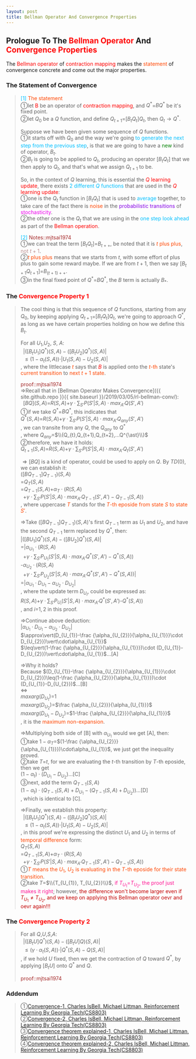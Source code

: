 ```yaml
---
layout: post
title: Bellman Operator And Convergence Properties
---
```


## Prologue To The <font color="Red">Bellman Operator</font> And <font color="Red">Convergence Properties</font>
<p class="message">
The <font color="Red">Bellman operator</font> of <font color="Red">contraction mapping</font> makes the <font color="OrangeRed">statement</font> of convergence concrete and come out the major properties.
</p>

### The Statement of Convergence
><font color="DeepSkyBlue">[1]</font>
><font color="OrangeRed">The statement</font>  
>&#10112;let <font color="Red">B</font> be an operator of <font color="Red">contraction mapping</font>, and $Q^{\ast}$=$BQ^{\ast}$ be it's fixed point.  
>&#10113;let $Q_{0}$ be a $Q$ function, and define $Q_{t+1}$=$\lbrack B_{t}Q_{t}\rbrack Q_{t}$, then $Q_{t}\rightarrow Q^{\ast}$.  
>
>Suppose we have been given some sequence of $Q$ functions.  
>&#10112;it starts off with $Q_{0}$ and the way we're going <font color="DeepSkyBlue">to generate the next step from the previous step</font>, is that we are going to have a <font color="Green">new</font> kind of operator, $B_{t}$.  
>&#10113;$B_{t}$ is going to be applied to $Q_{t}$, producing an operator $\lbrack B_{t}Q_{t}\rbrack$ that we then apply to $Q_{t}$, and that's what we assign $Q_{t+1}$ to be.  
>
>So, in the context of $Q$ learning, this is essential the <font color="Red">$Q$ learning update</font>, there exists <font color="DeepSkyBlue">2 different $Q$ functions</font> that are used in the <font color="Red">$Q$ learning update</font>:  
>&#10112;one is the $Q_{t}$ function in $\lbrack B_{t}Q_{t}\rbrack$ that is used to <font color="DeepSkyBlue">average</font> together, to take care of the fact there is <font color="OrangeRed">noise</font> in the <font color="#8400E6">probabilistic transitions</font> of <font color="#EB00EB">stochasticity</font>.  
>&#10113;the other one is the $Q_{t}$ that we are using in the <font color="DeepSkyBlue">one step look ahead</font> as part of the <font color="Red">Bellman operation</font>.   
>
><font color="DeepSkyBlue">[2]</font>
><font color="Brown">Notes::mjtsai1974</font>  
>&#10112;we can treat the term $\lbrack B_{t}Q_{t}\rbrack$=$B_{t++}$, be noted that it is <font color="OrangeRed">$t$ plus plus</font>, <font color="RosyBrown">not $t+1$</font>.  
>&#10113;<font color="OrangeRed">$t$ plus plus</font> means that we starts from $t$, with some effort of plus plus to gain some reward maybe.  If we are from $t+1$, then we say $\lbrack B_{t+1}Q_{t+1}\rbrack$=$B_{(t+1)++}$.  
>&#10114;in the final fixed point of $Q^{\ast}$=$BQ^{\ast}$, the $B$ term is actually $B_{\ast}$.  

### The <font color="Red">Convergence Property 1</font>
>The cool thing is that this sequence of $Q$ functions, starting from any $Q_{0}$, by keeping applying $Q_{t+1}$=$\lbrack B_{t}Q_{t}\rbrack Q_{t}$, we're going to approach $Q^{\ast}$, as long as we have certain properties holding on how we define this $B_{t}$.  
>
>For all $U_{1}$,$U_{2}$, $S$, $A$:  
>$\;\;\vert(\lbrack B_{t}U_{1}\rbrack Q^{\ast})(S,A)-(\lbrack B_{t}U_{2}\rbrack Q^{\ast})(S,A)\vert$  
>$\;\;\leq(1-\alpha_{t}(S,A))\cdot\vert U_{1}(S,A)-U_{2}(S,A)\vert$  
>, where the littlecase <font color="OrangeRed">$t$</font> says that <font color="Red">$B$</font> is applied onto the <font color="OrangeRed">$t$-th</font> state's <font color="OrangeRed">current transition</font> to <font color="OrangeRed">next $t+1$ state</font>.  
>
><font color="Brown">proof::mjtsai1974</font>  
>$\Rightarrow$Recall that in [Bellman Operator Makes Convergence]({{ site.github.repo }}{{ site.baseurl }}/2019/03/05/rl-bellman-conv/):  
>$\;\;\lbrack BQ\rbrack(S,A)$=$R(S,A)$+$\gamma\cdot\sum_{S'}P(S'\vert S,A)\cdot max_{A'}Q(S',A')$  
>&#10112;if we take $Q^{\ast}$=$BQ^{\ast}$, this indicates that  
>$Q^{\ast}(S,A)$=$R(S,A)$+$\gamma\cdot\sum_{S'}P(S'\vert S,A)\cdot max_{A'}Q_{any}(S',A')$  
>, we can transite from any $Q$, the $Q_{any}$ to $Q^{\ast}$  
>, where $Q_{any}$=$\\{Q_{t},Q_{t+1},Q_{t+2},...Q^{\ast}\\}$  
>&#10113;therefore, we have it holds:  
>$Q_{t+1}(S,A)$=$R(S,A)$+$\gamma\cdot\sum_{S'}P(S'\vert S,A)\cdot max_{A'}Q_{t}(S',A')$  
>
>$\Rightarrow\lbrack BQ\rbrack$ is a kind of operator, could be used to apply on $Q$.  By $TD(0)$, we can establish it:  
>$(\lbrack BQ_{T-1}\rbrack Q_{T-1})(S,A)$  
>=$Q_{T}(S,A)$  
>=$Q_{T-1}(S,A)$+$\alpha_{T}\cdot(R(S,A)$  
>$\;\;$+$\gamma\cdot\sum_{S'}P(S'\vert S,A)\cdot max_{A'}Q_{T-1}(S',A')-Q_{T-1}(S,A))$  
>, where uppercase <font color="OrangeRed">$T$</font> stands for the <font color="OrangeRed">$T$-th eposide from state $S$ to state $S'$</font>.  
>
>$\Rightarrow$Take $(\lbrack BQ_{T-1}\rbrack Q_{T-1})(S,A)$'s first $Q_{T-1}$ term as $U_{1}$ and $U_{2}$, and have the second $Q_{T-1}$ term replaced by $Q^{\ast}$, then:  
>$\vert(\lbrack BU_{1}\rbrack Q^{\ast})(S,A)-(\lbrack BU_{2}\rbrack Q^{\ast})(S,A)\vert$  
>=$\vert\alpha_{U_{1}}\cdot(R(S,A)$  
>$\;\;$+$\gamma\cdot\sum_{S'}P_{U_{1}}(S'\vert S,A)\cdot max_{A'}Q^{\ast}(S',A')-Q^{\ast}(S,A))$  
>-$\alpha_{U_{2}}\cdot(R(S,A)$  
>$\;\;$+$\gamma\cdot\sum_{S'}P_{U_{2}}(S'\vert S,A)\cdot max_{A'}Q^{\ast}(S',A')-Q^{\ast}(S,A))\vert$  
>=$\vert\alpha_{U_{1}}\cdot D_{U_{1}}-\alpha_{U_{2}}\cdot D_{U_{2}}\vert$  
>, where the update term $D_{U_{i}}$, could be expressed as:  
>$R(S,A)$+$\gamma\cdot\sum_{S'}P_{U_{i}}(S'\vert S,A)\cdot max_{A'}Q^{\ast}(S',A')$-$Q^{\ast}(S,A))$  
>, and $i$=$1,2$ in this proof.  
>
>$\Rightarrow$Continue above deduction:  
>$\vert\alpha_{U_{1}}\cdot D_{U_{1}}-\alpha_{U_{2}}\cdot D_{U_{2}}\vert$  
>$\approx\vert(D_{U_{1}}-\frac {\alpha_{U_{2}}}{\alpha_{U_{1}}}\cdot D_{U_{2}})\vert\cdot\alpha_{U_{1}}$  
>$\leq\vert(1-\frac {\alpha_{U_{2}}}{\alpha_{U_{1}}})\cdot (D_{U_{1}}-D_{U_{2}})\vert\cdot\alpha_{U_{1}}$...[A]
>
>$\Rightarrow$Why it holds?  
>Because $(D_{U_{1}}-\frac {\alpha_{U_{2}}}{\alpha_{U_{1}}}\cdot D_{U_{2}})\leq(1-\frac {\alpha_{U_{2}}}{\alpha_{U_{1}}})\cdot (D_{U_{1}}-D_{U_{2}})$...[B]  
>$\Leftrightarrow$  
>$maxarg(D_{U_{1}})$=$1$  
>$maxarg(D_{U_{2}})$=$\frac {\alpha_{U_{2}}}{\alpha_{U_{1}}}$  
>$maxarg(D_{U_{1}}-D_{U_{2}})$=$1-\frac {\alpha_{U_{2}}}{\alpha_{U_{1}}}$  
>, it is the <font color="OrangeRed">maximum non-expansion</font>.  
>
>$\Rightarrow$Multiplying both side of [B] with $\alpha_{U_{1}}$ would we get [A], then:  
>&#10112;take $1-\alpha_{T}$=$(1-\frac {\alpha_{U_{2}}}{\alpha_{U_{1}}})\cdot\alpha_{U_{1}}$, we just get the inequality proved.    
>&#10113;take $T$=$t$, for we are evaluating the $t$-th transition by $T$-th eposide, then we get  
>$(1-\alpha_{t})\cdot (D_{U_{1}}-D_{U_{2}})$...[C]  
>&#10114;next, add the term $Q_{T-1}(S,A)$  
>$(1-\alpha_{t})\cdot (Q_{T-1}(S,A)+D_{U_{1}}-(Q_{T-1}(S,A)+D_{U_{2}}))$...[D]  
>, which is identical to [C].  
>
>$\Rightarrow$Finally, we establish this property:   
>$\;\;\vert(\lbrack B_{t}U_{1}\rbrack Q^{\ast})(S,A)-(\lbrack B_{t}U_{2}\rbrack Q^{\ast})(S,A)\vert$  
>$\;\;\leq(1-\alpha_{t}(S,A))\cdot\vert U_{1}(S,A)-U_{2}(S,A)\vert$  
>, in this proof we're expressing the distinct $U_{1}$ and $U_{2}$ in terms of <font color="OrangeRed">temporal difference</font> form:  
>$Q_{T}(S,A)$  
>=$Q_{T-1}(S,A)$+$\alpha_{T}\cdot(R(S,A)$  
>$\;\;$+$\gamma\cdot\sum_{S'}P(S'\vert S,A)\cdot max_{A'}Q_{T-1}(S',A')-Q_{T-1}(S,A))$  
>&#10112;<font color="OrangeRed">$T$ means the $U_{1}$, $U_{2}$ is evaluating in the $T$-th eposide for their state transition</font>.  
>&#10113;take $T$=$\\{T_{U_{1}}, T_{U_{2}}\\}$, <font color="DeepPink">if $T_{U_{1}}$=$T_{U_{2}}$, the proof just makes it right</font>; however, <font color="#C20000">the difference won't become larger even if $T_{U_{1}}\neq T_{U_{2}}$, and we keep on applying this Bellman operator oevr and oevr again!!!</font>  

### The <font color="Red">Convergence Property 2</font>
>For all $Q$,$U$,$S$,$A$:  
>$\;\;\vert(\lbrack B_{t}U\rbrack Q^{\ast})(S,A)-(\lbrack B_{t}U\rbrack Q)(S,A)\vert$  
>$\;\;\leq(\gamma\cdot\alpha_{t}(S,A))\cdot\vert Q^{\ast}(S,A)-Q(S,A)\vert$  
>, if we hold $U$ fixed, then we get the contraction of $Q$ toward $Q^{\ast}$, by applying $\lbrack B_{t}U\rbrack$ onto $Q^{\ast}$ and $Q$.  
>
><font color="Brown">proof::mjtsai1974</font>  
>

<!--
><font color="OrangeRed">[Property 2]</font>  
>
><font color="OrangeRed">[Property 3]</font>  
>
-->

### Addendum
>&#10112;[Convergence-1, Charles IsBell, Michael Littman, Reinforcement Learning By Georgia Tech(CS8803)](https://classroom.udacity.com/courses/ud600/lessons/4436560172/concepts/44332503000923)  
>&#10113;[Convergence-2, Charles IsBell, Michael Littman, Reinforcement Learning By Georgia Tech(CS8803)](https://classroom.udacity.com/courses/ud600/lessons/4436560172/concepts/44332503010923)  
>&#10114;[Convergence theorem explained-1, Charles IsBell, Michael Littman, Reinforcement Learning By Georgia Tech(CS8803)](https://classroom.udacity.com/courses/ud600/lessons/4436560172/concepts/44332503020923)  
>&#10115;[Convergence theorem explained-2, Charles IsBell, Michael Littman, Reinforcement Learning By Georgia Tech(CS8803)](https://classroom.udacity.com/courses/ud600/lessons/4436560172/concepts/44332503030923)  

<!-- Γ -->
<!-- \Omega -->
<!-- \cap intersection -->
<!-- \cup union -->
<!-- \frac{\Gamma(k + n)}{\Gamma(n)} \frac{1}{r^k}  -->
<!-- \mbox{\large$\vert$}\nolimits_0^\infty -->
<!-- \vert_0^\infty -->
<!-- \vert_{0.5}^{\infty} -->
<!-- &prime; ′ -->
<!-- &Prime; ″ -->
<!-- $E\lbrack X\rbrack$ -->
<!-- \overline{X_n} -->
<!-- \underset{Succss}P -->
<!-- \frac{{\overline {X_n}}-\mu}{S/\sqrt n} -->
<!-- \lim_{t\rightarrow\infty} -->
<!-- \int_{0}^{a}\lambda\cdot e^{-\lambda\cdot t}\operatorname dt -->
<!-- \Leftrightarrow -->
<!-- \prod_{v\in V} -->
<!-- \subset -->
<!-- \subseteq -->
<!-- \varnothing -->
<!-- \perp -->
<!-- \overset\triangle= -->
<!-- \left|X\right| -->
<!-- \xrightarrow{r_t} -->
<!-- \left\|?\right\| => ||?||-->
<!-- \left|?\right| => |?|-->
<!-- \lbrack BQ\rbrack => [BQ] -->

<!-- Notes -->
<!-- <font color="OrangeRed">items, verb, to make it the focus, mathematic expression</font> -->
<!-- <font color="Red">KKT</font> -->
<!-- <font color="Red">SMO heuristics</font> -->
<!-- <font color="Red">F</font> distribution -->
<!-- <font color="Red">t</font> distribution -->
<!-- <font color="DeepSkyBlue">suggested item, soft item</font> -->
<!-- <font color="RoyalBlue">old alpha, quiz, example</font> -->
<!-- <font color="Green">new alpha</font> -->

<!-- <font color="#C20000">conclusion, finding</font> -->
<!-- <font color="DeepPink">positive conclusion, finding</font> -->
<!-- <font color="RosyBrown">negative conclusion, finding</font> -->

<!-- <font color="#00ADAD">policy</font> -->
<!-- <font color="#6100A8">full observable</font> -->
<!-- <font color="#FFAC12">partial observable</font> -->
<!-- <font color="#EB00EB">stochastic</font> -->
<!-- <font color="#8400E6">state transition</font> -->
<!-- <font color="#D600D6">discount factor gamma $\gamma$</font> -->
<!-- <font color="#D600D6">$V(S)$</font> -->
<!-- <font color="#9300FF">immediate reward R(S)</font> -->

<!-- ### <font color="RoyalBlue">Example</font>: Illustration By Rainy And Sunny Days In One Week -->
<!-- <font color="RoyalBlue">[Question]</font> -->
<!-- <font color="DeepSkyBlue">[Answer]</font> -->

<!-- <font color="Brown">Notes::mjtsai1974</font> -->

<!-- 
[1]Given the vehicles pass through a highway toll station is $6$ per minute, what is the probability that no cars within $30$ seconds?
><font color="DeepSkyBlue">[1]</font>
><font color="OrangeRed">Given the vehicles pass through a highway toll station is $6$ per minute, what is the probability that no cars within $30$ seconds?</font>  
-->

<!--
><font color="DeepSkyBlue">[Notes]</font>
><font color="OrangeRed">Why at this moment, the Poisson and exponential probability come out with different result?</font>  
-->

<!-- https://www.medcalc.org/manual/gamma_distribution_functions.php -->
<!-- https://www.statlect.com/probability-distributions/student-t-distribution#hid5 -->
<!-- http://www.wiris.com/editor/demo/en/ -->